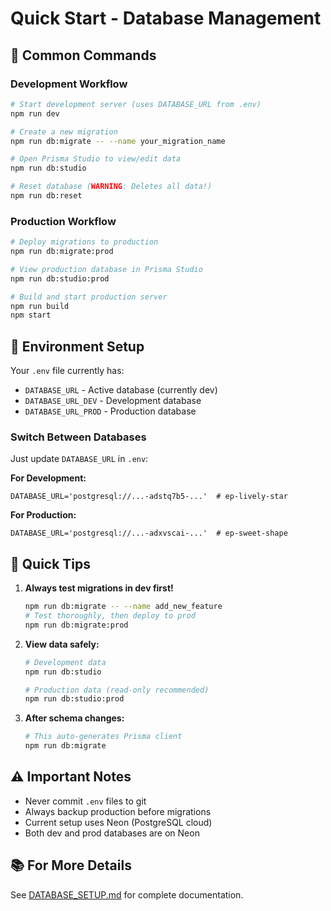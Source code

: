 # Quick Start - Database Management

## 🚀 Common Commands

### Development Workflow

```bash
# Start development server (uses DATABASE_URL from .env)
npm run dev

# Create a new migration
npm run db:migrate -- --name your_migration_name

# Open Prisma Studio to view/edit data
npm run db:studio

# Reset database (WARNING: Deletes all data!)
npm run db:reset
```

### Production Workflow

```bash
# Deploy migrations to production
npm run db:migrate:prod

# View production database in Prisma Studio
npm run db:studio:prod

# Build and start production server
npm run build
npm start
```

## 🔧 Environment Setup

Your `.env` file currently has:
- `DATABASE_URL` - Active database (currently dev)
- `DATABASE_URL_DEV` - Development database
- `DATABASE_URL_PROD` - Production database

### Switch Between Databases

Just update `DATABASE_URL` in `.env`:

**For Development:**
```env
DATABASE_URL='postgresql://...-adstq7b5-...'  # ep-lively-star
```

**For Production:**
```env
DATABASE_URL='postgresql://...-adxvscai-...'  # ep-sweet-shape
```

## 📝 Quick Tips

1. **Always test migrations in dev first!**
   ```bash
   npm run db:migrate -- --name add_new_feature
   # Test thoroughly, then deploy to prod
   npm run db:migrate:prod
   ```

2. **View data safely:**
   ```bash
   # Development data
   npm run db:studio

   # Production data (read-only recommended)
   npm run db:studio:prod
   ```

3. **After schema changes:**
   ```bash
   # This auto-generates Prisma client
   npm run db:migrate
   ```

## ⚠️ Important Notes

- Never commit `.env` files to git
- Always backup production before migrations
- Current setup uses Neon (PostgreSQL cloud)
- Both dev and prod databases are on Neon

## 📚 For More Details

See [DATABASE_SETUP.md](./DATABASE_SETUP.md) for complete documentation.
